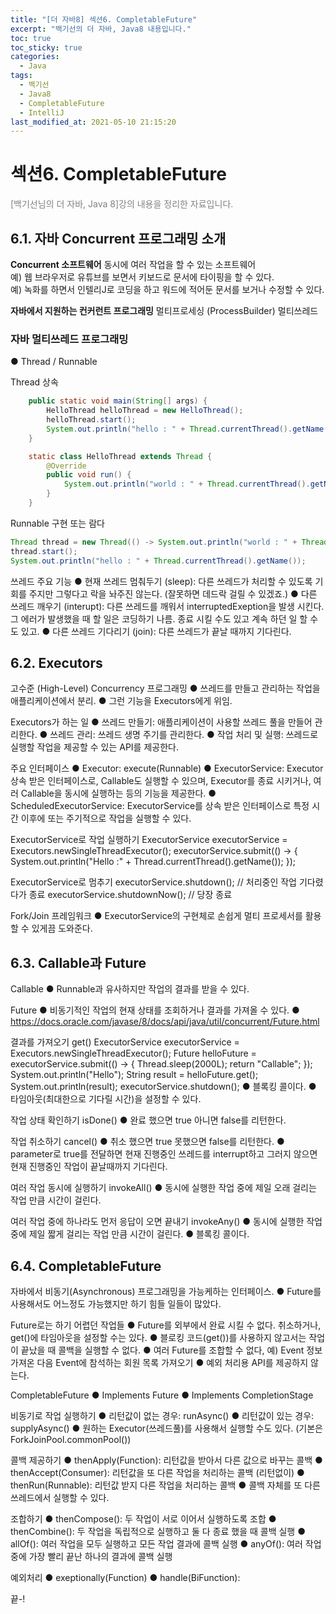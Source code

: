 ```yaml
---
title: "[더 자바8] 섹션6. CompletableFuture"
excerpt: "백기선의 더 자바, Java8 내용입니다."
toc: true
toc_sticky: true
categories:
  - Java
tags:
  - 백기선
  - Java8
  - CompletableFuture
  - IntelliJ
last_modified_at: 2021-05-10 21:15:20
---
```


# 섹션6. CompletableFuture
<span style="color:grey">[백기선님의 더 자바, Java 8]강의 내용을 정리한 자료입니다.</span>
  
## 6.1. 자바 Concurrent 프로그래밍 소개

**Concurrent 소프트웨어**
동시에 여러 작업을 할 수 있는 소프트웨어  
예) 웹 브라우저로 유튜브를 보면서 키보드로 문서에 타이핑을 할 수 있다.  
예) 녹화를 하면서 인텔리J로 코딩을 하고 워드에 적어둔 문서를 보거나 수정할 수 있다.  

**자바에서 지원하는 컨커런트 프로그래밍**
멀티프로세싱 (ProcessBuilder)
멀티쓰레드

### 자바 멀티쓰레드 프로그래밍
●	Thread / Runnable

Thread 상속
```java
    public static void main(String[] args) {
        HelloThread helloThread = new HelloThread();
        helloThread.start();
        System.out.println("hello : " + Thread.currentThread().getName());
    }

    static class HelloThread extends Thread {
        @Override
        public void run() {
            System.out.println("world : " + Thread.currentThread().getName());
        }
    }
```
Runnable 구현 또는 람다
```java
Thread thread = new Thread(() -> System.out.println("world : " + Thread.currentThread().getName()));
thread.start();
System.out.println("hello : " + Thread.currentThread().getName());
```

쓰레드 주요 기능
●	현재 쓰레드 멈춰두기 (sleep): 다른 쓰레드가 처리할 수 있도록 기회를 주지만 그렇다고 락을 놔주진 않는다. (잘못하면 데드락 걸릴 수 있겠죠.)
●	다른 쓰레드 깨우기 (interupt): 다른 쓰레드를 깨워서 interruptedExeption을 발생 시킨다. 그 에러가 발생했을 때 할 일은 코딩하기 나름. 종료 시킬 수도 있고 계속 하던 일 할 수도 있고.
●	다른 쓰레드 기다리기 (join): 다른 쓰레드가 끝날 때까지 기다린다.

## 6.2. Executors

고수준 (High-Level) Concurrency 프로그래밍
●	쓰레드를 만들고 관리하는 작업을 애플리케이션에서 분리.
●	그런 기능을 Executors에게 위임.

Executors가 하는 일
●	쓰레드 만들기: 애플리케이션이 사용할 쓰레드 풀을 만들어 관리한다.
●	쓰레드 관리: 쓰레드 생명 주기를 관리한다.
●	작업 처리 및 실행: 쓰레드로 실행할 작업을 제공할 수 있는 API를 제공한다.

주요 인터페이스
●	Executor: execute(Runnable)
●	ExecutorService: Executor 상속 받은 인터페이스로, Callable도 실행할 수 있으며, Executor를 종료 시키거나, 여러 Callable을 동시에 실행하는 등의 기능을 제공한다.
●	ScheduledExecutorService: ExecutorService를 상속 받은 인터페이스로 특정 시간 이후에 또는 주기적으로 작업을 실행할 수 있다.

ExecutorService로 작업 실행하기
ExecutorService executorService = Executors.newSingleThreadExecutor();
executorService.submit(() -> {
    System.out.println("Hello :" + Thread.currentThread().getName());
});

ExecutorService로 멈추기
executorService.shutdown(); // 처리중인 작업 기다렸다가 종료
executorService.shutdownNow(); // 당장 종료

Fork/Join 프레임워크
●	ExecutorService의 구현체로 손쉽게 멀티 프로세서를 활용할 수 있게끔 도와준다.


## 6.3. Callable과 Future

Callable
●	Runnable과 유사하지만 작업의 결과를 받을 수 있다.

Future
●	비동기적인 작업의 현재 상태를 조회하거나 결과를 가져올 수 있다.
●	https://docs.oracle.com/javase/8/docs/api/java/util/concurrent/Future.html

결과를 가져오기 get()
ExecutorService executorService = Executors.newSingleThreadExecutor();
Future<String> helloFuture = executorService.submit(() -> {
    Thread.sleep(2000L);
    return "Callable";
});
System.out.println("Hello");
String result = helloFuture.get();
System.out.println(result);
executorService.shutdown();
●	블록킹 콜이다.
●	타임아웃(최대한으로 기다릴 시간)을 설정할 수 있다.

작업 상태 확인하기 isDone()
●	완료 했으면 true 아니면 false를 리턴한다.

작업 취소하기 cancel()
●	취소 했으면 true 못했으면 false를 리턴한다.
●	parameter로 true를 전달하면 현재 진행중인 쓰레드를 interrupt하고 그러지 않으면 현재 진행중인 작업이 끝날때까지 기다린다.

여러 작업 동시에 실행하기 invokeAll()
●	동시에 실행한 작업 중에 제일 오래 걸리는 작업 만큼 시간이 걸린다.

여러 작업 중에 하나라도 먼저 응답이 오면 끝내기 invokeAny()
●	동시에 실행한 작업 중에 제일 짧게 걸리는 작업 만큼 시간이 걸린다.
●	블록킹 콜이다.


## 6.4. CompletableFuture

자바에서 비동기(Asynchronous) 프로그래밍을 가능케하는 인터페이스.
●	Future를 사용해서도 어느정도 가능했지만 하기 힘들 일들이 많았다.

Future로는 하기 어렵던 작업들
●	Future를 외부에서 완료 시킬 수 없다. 취소하거나, get()에 타임아웃을 설정할 수는 있다.
●	블로킹 코드(get())를 사용하지 않고서는 작업이 끝났을 때 콜백을 실행할 수 없다.
●	여러 Future를 조합할 수 없다, 예) Event 정보 가져온 다음 Event에 참석하는 회원 목록 가져오기
●	예외 처리용 API를 제공하지 않는다.

CompletableFuture
●	Implements Future
●	Implements CompletionStage

비동기로 작업 실행하기
●	리턴값이 없는 경우: runAsync()
●	리턴값이 있는 경우: supplyAsync()
●	원하는 Executor(쓰레드풀)를 사용해서 실행할 수도 있다. (기본은 ForkJoinPool.commonPool())

콜백 제공하기
●	thenApply(Function): 리턴값을 받아서 다른 값으로 바꾸는 콜백
●	thenAccept(Consumer): 리턴값을 또 다른 작업을 처리하는 콜백 (리턴없이)
●	thenRun(Runnable): 리턴값 받지 다른 작업을 처리하는 콜백
●	콜백 자체를 또 다른 쓰레드에서 실행할 수 있다.

조합하기
●	thenCompose(): 두 작업이 서로 이어서 실행하도록 조합
●	thenCombine(): 두 작업을 독립적으로 실행하고 둘 다 종료 했을 때 콜백 실행
●	allOf(): 여러 작업을 모두 실행하고 모든 작업 결과에 콜백 실행
●	anyOf(): 여러 작업 중에 가장 빨리 끝난 하나의 결과에 콜백 실행

예외처리
●	exeptionally(Function)
●	handle(BiFunction): 



끝-!